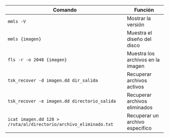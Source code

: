 | **Comando**                                                          | **Función**                       |
| -------------------------------------------------------------------- | --------------------------------- |
| `mmls -V`                                                            | Mostrar la versión                |
| `mmls {imagen}`                                                      | Muestra el diseño del disco       |
| `fls -r -o 2048 {imagen}`                                            | Muestra los archivos en la imagen |
| `tsk_recover -d imagen.dd dir_salida`                                | Recuperar archivos activos        |
| `tsk_recover -e imagen.dd directorio_salida`                         | Recuperar archivos eliminados     |
| `icat imagen.dd 128 > /ruta/al/directorio/archivo_eliminado.txt`<br> | Recuperar un archivo específico   |

